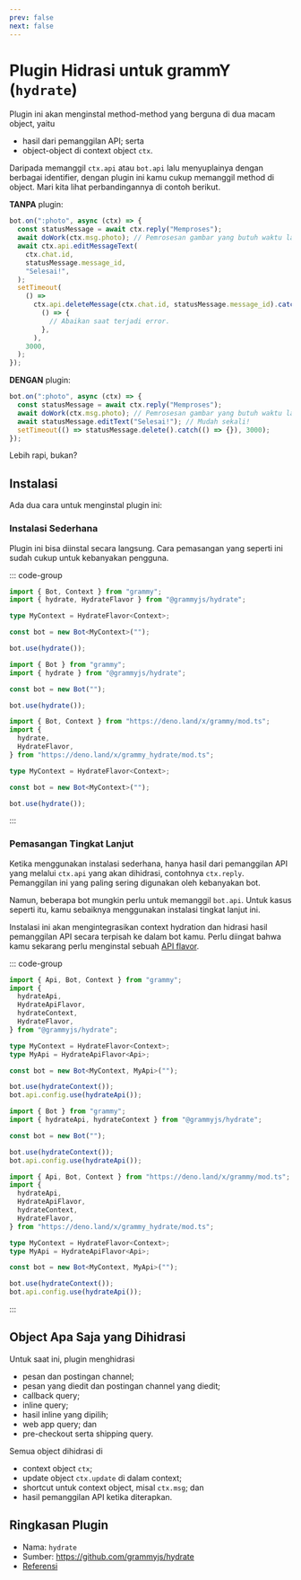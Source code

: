 ```yaml
---
prev: false
next: false
---
```


# Plugin Hidrasi untuk grammY (`hydrate`)

Plugin ini akan menginstal method-method yang berguna di dua macam object, yaitu

- hasil dari pemanggilan API; serta
- object-object di context object `ctx`.

Daripada memanggil `ctx.api` atau `bot.api` lalu menyuplainya dengan berbagai identifier, dengan plugin ini kamu cukup memanggil method di object.
Mari kita lihat perbandingannya di contoh berikut.

**TANPA** plugin:

```ts
bot.on(":photo", async (ctx) => {
  const statusMessage = await ctx.reply("Memproses");
  await doWork(ctx.msg.photo); // Pemrosesan gambar yang butuh waktu lama
  await ctx.api.editMessageText(
    ctx.chat.id,
    statusMessage.message_id,
    "Selesai!",
  );
  setTimeout(
    () =>
      ctx.api.deleteMessage(ctx.chat.id, statusMessage.message_id).catch(
        () => {
          // Abaikan saat terjadi error.
        },
      ),
    3000,
  );
});
```

**DENGAN** plugin:

```ts
bot.on(":photo", async (ctx) => {
  const statusMessage = await ctx.reply("Memproses");
  await doWork(ctx.msg.photo); // Pemrosesan gambar yang butuh waktu lama
  await statusMessage.editText("Selesai!"); // Mudah sekali!
  setTimeout(() => statusMessage.delete().catch(() => {}), 3000);
});
```

Lebih rapi, bukan?

## Instalasi

Ada dua cara untuk menginstal plugin ini:

### Instalasi Sederhana

Plugin ini bisa diinstal secara langsung. Cara pemasangan yang seperti ini sudah cukup untuk kebanyakan pengguna.

::: code-group

```ts [TypeScript]
import { Bot, Context } from "grammy";
import { hydrate, HydrateFlavor } from "@grammyjs/hydrate";

type MyContext = HydrateFlavor<Context>;

const bot = new Bot<MyContext>("");

bot.use(hydrate());
```

```js [JavaScript]
import { Bot } from "grammy";
import { hydrate } from "@grammyjs/hydrate";

const bot = new Bot("");

bot.use(hydrate());
```

```ts [Deno]
import { Bot, Context } from "https://deno.land/x/grammy/mod.ts";
import {
  hydrate,
  HydrateFlavor,
} from "https://deno.land/x/grammy_hydrate/mod.ts";

type MyContext = HydrateFlavor<Context>;

const bot = new Bot<MyContext>("");

bot.use(hydrate());
```

:::

### Pemasangan Tingkat Lanjut

Ketika menggunakan instalasi sederhana, hanya hasil dari pemanggilan API yang melalui `ctx.api` yang akan dihidrasi, contohnya `ctx.reply`.
Pemanggilan ini yang paling sering digunakan oleh kebanyakan bot.

Namun, beberapa bot mungkin perlu untuk memanggil `bot.api`.
Untuk kasus seperti itu, kamu sebaiknya menggunakan instalasi tingkat lanjut ini.

Instalasi ini akan mengintegrasikan context hydration dan hidrasi hasil pemanggilan API secara terpisah ke dalam bot kamu.
Perlu diingat bahwa kamu sekarang perlu menginstal sebuah [API flavor](../advanced/transformers#menggunakan-api-flavor).

::: code-group

```ts [TypeScript]
import { Api, Bot, Context } from "grammy";
import {
  hydrateApi,
  HydrateApiFlavor,
  hydrateContext,
  HydrateFlavor,
} from "@grammyjs/hydrate";

type MyContext = HydrateFlavor<Context>;
type MyApi = HydrateApiFlavor<Api>;

const bot = new Bot<MyContext, MyApi>("");

bot.use(hydrateContext());
bot.api.config.use(hydrateApi());
```

```js [JavaScript]
import { Bot } from "grammy";
import { hydrateApi, hydrateContext } from "@grammyjs/hydrate";

const bot = new Bot("");

bot.use(hydrateContext());
bot.api.config.use(hydrateApi());
```

```ts [Deno]
import { Api, Bot, Context } from "https://deno.land/x/grammy/mod.ts";
import {
  hydrateApi,
  HydrateApiFlavor,
  hydrateContext,
  HydrateFlavor,
} from "https://deno.land/x/grammy_hydrate/mod.ts";

type MyContext = HydrateFlavor<Context>;
type MyApi = HydrateApiFlavor<Api>;

const bot = new Bot<MyContext, MyApi>("");

bot.use(hydrateContext());
bot.api.config.use(hydrateApi());
```

:::

## Object Apa Saja yang Dihidrasi

Untuk saat ini, plugin menghidrasi

- pesan dan postingan channel;
- pesan yang diedit dan postingan channel yang diedit;
- callback query;
- inline query;
- hasil inline yang dipilih;
- web app query; dan
- pre-checkout serta shipping query.

Semua object dihidrasi di

- context object `ctx`;
- update object `ctx.update` di dalam context;
- shortcut untuk context object, misal `ctx.msg`; dan
- hasil pemanggilan API ketika diterapkan.

## Ringkasan Plugin

- Nama: `hydrate`
- Sumber: <https://github.com/grammyjs/hydrate>
- [Referensi](/ref/hydrate/)
